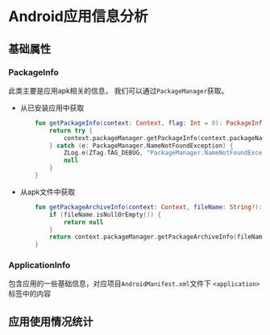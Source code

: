 # Android应用信息分析

## 基础属性

### PackageInfo

此类主要是应用apk相关的信息， 我们可以通过``PackageManager``获取。

- 从已安装应用中获取

  ```kotlin
      fun getPackageInfo(context: Context, flag: Int = 0): PackageInfo? {
          return try {
              context.packageManager.getPackageInfo(context.packageName, flag)
          } catch (e: PackageManager.NameNotFoundException) {
              ZLog.e(ZTag.TAG_DEBUG, "PackageManager.NameNotFoundException : ${context.packageName}")
              null
          }
      }
  ```

- 从apk文件中获取

  ```kotlin
      fun getPackageArchiveInfo(context: Context, fileName: String?): PackageInfo? {
          if (fileName.isNullOrEmpty()) {
              return null
          }
          return context.packageManager.getPackageArchiveInfo(fileName, 0)
      }
  ```


### ApplicationInfo

包含应用的一些基础信息，对应项目``AndroidManifest.xml``文件下 ``<application>``标签中的内容



## 应用使用情况统计